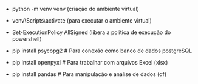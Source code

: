 -  python -m venv venv (criação do ambiente virtual)
-  venv\Scripts\activate (para executar o ambiente virtual)
-  Set-ExecutionPolicy AllSigned (libera a politica de execução do powershell)

-  pip install psycopg2 # Para conexão como banco de dados postgreSQL
-  pip install openpyxl # Para trabalhar com arquivos Excel (xlsx)
-  pip install pandas # Para manipulação e análise de dados (df)

